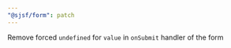 ```yaml
---
"@sjsf/form": patch
---
```


Remove forced `undefined` for `value` in `onSubmit` handler of the form
